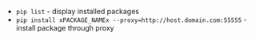- `pip list` - display installed packages
- `pip install xPACKAGE_NAMEx --proxy=http://host.domain.com:55555` - install package through proxy